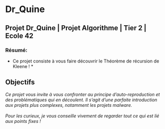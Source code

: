 # Dr_Quine
## Projet Dr_Quine | Projet Algorithme | Tier 2 | Ecole 42
### Résumé:<br>
* Ce projet consiste à vous faire découvrir le Théorème de récursion de Kleene ! *

## Objectifs
*Ce projet vous invite à vous confronter au principe d’auto-reproduction et des problématiques
qui en découlent. Il s’agit d’une parfaite introduction aux projets plus complexes,
notamment les projets malware.<br><br>
Pour les curieux, je vous conseille vivement de regarder tout ce qui est lié aux points
fixes !*